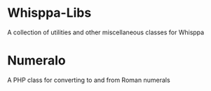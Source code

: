 # Whisppa-Libs

A collection of utilities and other miscellaneous classes for Whisppa

# Numeralo
A PHP class for converting to and from Roman numerals
